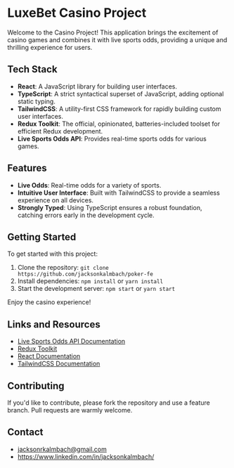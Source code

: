 # LuxeBet Casino Project

Welcome to the Casino Project! This application brings the excitement of casino games and combines it with live sports odds, providing a unique and thrilling experience for users.

## Tech Stack

- **React**: A JavaScript library for building user interfaces.
- **TypeScript**: A strict syntactical superset of JavaScript, adding optional static typing.
- **TailwindCSS**: A utility-first CSS framework for rapidly building custom user interfaces.
- **Redux Toolkit**: The official, opinionated, batteries-included toolset for efficient Redux development.
- **Live Sports Odds API**: Provides real-time sports odds for various games.

## Features

- **Live Odds**: Real-time odds for a variety of sports.
- **Intuitive User Interface**: Built with TailwindCSS to provide a seamless experience on all devices.
- **Strongly Typed**: Using TypeScript ensures a robust foundation, catching errors early in the development cycle.

## Getting Started

To get started with this project:

1. Clone the repository: `git clone https://github.com/jacksonkalmbach/poker-fe`
2. Install dependencies: `npm install` or `yarn install`
3. Start the development server: `npm start` or `yarn start`

Enjoy the casino experience!

## Links and Resources

- [Live Sports Odds API Documentation](https://rapidapi.com/theoddsapi/api/live-sports-odds)
- [Redux Toolkit](https://redux-toolkit.js.org/)
- [React Documentation](https://reactjs.org/)
- [TailwindCSS Documentation](https://tailwindcss.com/)

## Contributing

If you'd like to contribute, please fork the repository and use a feature branch. Pull requests are warmly welcome.

## Contact

- jacksonrkalmbach@gmail.com
- https://www.linkedin.com/in/jacksonkalmbach/
